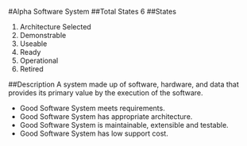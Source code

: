 #Alpha
Software System
##Total States
6
##States
1. Architecture Selected	
2. Demonstrable	
3. Useable	
4. Ready	
5. Operational	
6. Retired

##Description
A system made up of software, hardware, and data that provides its primary value by the execution of the software.
- Good Software System meets requirements.
- Good Software System has appropriate architecture.
- Good Software System is maintainable, extensible and testable.
- Good Software System has low support cost.

